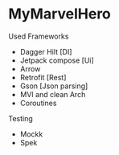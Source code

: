 # MyMarvelHero

Used Frameworks
- Dagger Hilt  [DI]
- Jetpack compose  [Ui]
- Arrow 
- Retrofit  [Rest]
- Gson [Json parsing]
- MVI and clean Arch
- Coroutines

Testing
- Mockk
- Spek
